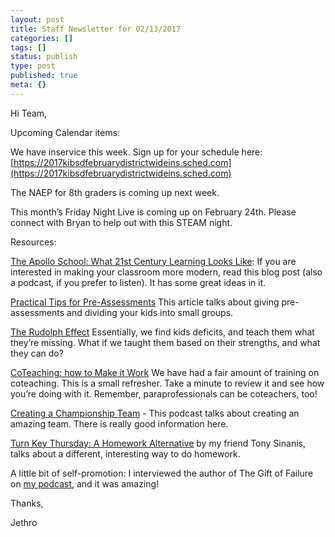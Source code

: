 ```yaml
---
layout: post
title: Staff Newsletter for 02/13/2017
categories: []
tags: []
status: publish
type: post
published: true
meta: {}
---
```


Hi Team,


Upcoming Calendar items:


We have inservice this week. Sign up for your schedule here: 
[https://2017kibsdfebruarydistrictwideins.sched.com](https://2017kibsdfebruarydistrictwideins.sched.com)


The NAEP for 8th graders is coming up next week.


This month’s Friday Night Live is coming up on February 24th. Please connect with Bryan to help out with this STEAM night.


Resources:



[The Apollo School: What 21st Century Learning Looks Like](https://www.cultofpedagogy.com/apollo-personalized-learning/): If you are interested in making your classroom more modern, read this blog post (also a podcast, if you prefer to listen). It has some great ideas in it.


[Practical Tips for Pre-Assessments](http://www.byrdseed.com/practical-tips-for-preassessments/) This article talks about giving pre-assessments and dividing your kids into small groups.


[The Rudolph Effect](https://overcast.fm/+HyiguM9qY) Essentially, we find kids deficits, and teach them what they’re missing. What if we taught them based on their strengths, and what they can do?


[CoTeaching: how to Make it Work](https://www.cultofpedagogy.com/co-teaching-push-in/) We have had a fair amount of training on coteaching. This is a small refresher. Take a minute to review it and see how you’re doing with it. Remember, paraprofessionals can be coteachers, too!


[Creating a Championship Team](https://overcast.fm/+EHrCmgo/02:41) - This podcast talks about creating an amazing team. There is really good information here.


[Turn Key Thursday: A Homework Alternative](http://leadingmotivatedlearners.blogspot.com/2017/01/turn-key-thursday-hw-alternative.html) by my friend Tony Sinanis, talks about a different, interesting way to do homework.


A little bit of self-promotion: I interviewed the author of The Gift of Failure on 
[my podcast](http://www.transformativeprincipal.org/?s=jessica+lahey), and it was amazing!


Thanks,


Jethro

